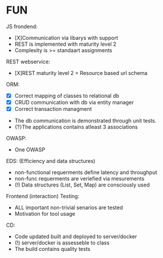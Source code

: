 # FUN

JS frondend:

+ [X]Communication via libarys with support
+ REST is implemented with maturity level 2
+ Complexity is >= standaart assignments

REST webservice:

+ [X]REST maturity level 2 = Resource based url schema

ORM:

+ [X] Correct mapping of classes to relational db
+ [X] CRUD communication with db via entity manager
+ [X] Correct transaction managment
+ The db communication is demonstrated through unit tests.
+ {?}The applications contains atleast 3 associations

OWASP:

+ One OWASP

EDS: (Efficiency and data structures)

+ non-functional requerments define latency and throughput
+ non-func requerments are veriefied via mesurements
+ (!) Data structures (List, Set, Map) are consciously used

Frontend (interaction) Testing:

+ ALL important non-trivial senarios are tested
+ Motivation for tool usage

CD:

+ Code updated built and deployed to server/docker
+ (!) server/docker is assesseble to class
+ The build contains quality tests
